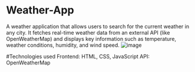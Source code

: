 # Weather-App
A  weather application that allows users to search for the current weather in any city. It fetches real-time weather data from an external API (like OpenWeatherMap) and displays key information such as temperature, weather conditions, humidity, and wind speed.
![image](https://github.com/user-attachments/assets/6575bc5c-b95a-4b09-84bc-68bc31e67863)

#Technologies used 
Frontend: HTML, CSS, JavaScript
API: OpenWeatherMap
